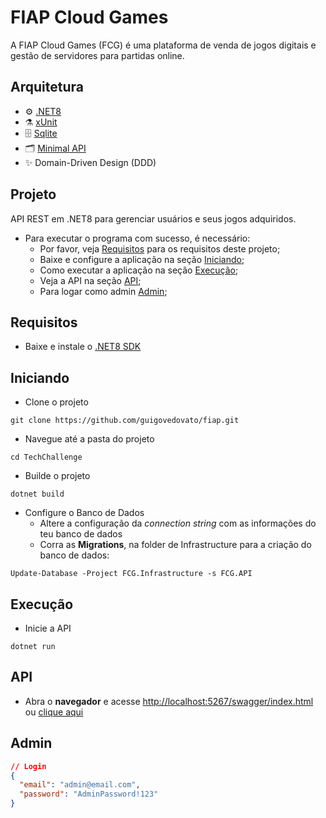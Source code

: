 # FIAP Cloud Games

A FIAP Cloud Games (FCG) é uma plataforma de venda de jogos digitais e gestão de servidores para partidas online.

## Arquitetura

- ⚙️ [.NET8](https://dotnet.microsoft.com/pt-br/download/dotnet/8.0)
- ⚗️ [xUnit](https://xunit.net/)
- 🗄️ [Sqlite](https://www.sqlite.org/)
- 🗂️ [Minimal API](https://learn.microsoft.com/pt-br/aspnet/core/tutorials/min-web-api?view=aspnetcore-9.0&tabs=visual-studio)
- ✨ Domain-Driven Design (DDD)

## Projeto

API REST em .NET8 para gerenciar usuários e seus jogos adquiridos.

- Para executar o programa com sucesso, é necessário:
  - Por favor, veja [Requisitos](#requisitos) para os requisitos deste projeto;
  - Baixe e configure a aplicação na seção [Iniciando](#iniciando);
  - Como executar a aplicação na seção [Execução](#execução);
  - Veja a API na seção [API](#api);
  - Para logar como admin [Admin](#admin);

## Requisitos

- Baixe e instale o [.NET8 SDK](https://dotnet.microsoft.com/en-us/download/dotnet/8.0)

## Iniciando

- Clone o projeto

```dotnet
git clone https://github.com/guigovedovato/fiap.git
```

- Navegue até a pasta do projeto

```dotnet
cd TechChallenge
```

- Builde o projeto

```dotnet
dotnet build
```

- Configure o Banco de Dados
  - Altere a configuração da _connection string_ com as informações do teu banco de dados
  - Corra as **Migrations**, na folder de Infrastructure para a criação do banco de dados:

```dotnet
Update-Database -Project FCG.Infrastructure -s FCG.API
```

## Execução

- Inicie a API

```dotnet
dotnet run
```

## API

- Abra o **navegador** e acesse <http://localhost:5267/swagger/index.html> ou [clique aqui](http://localhost:5267/swagger/index.html)

## Admin

```json
// Login
{
  "email": "admin@email.com",
  "password": "AdminPassword!123"
}
```
